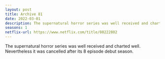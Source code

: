 ```yaml
---
layout: post
title: Archive 81
date: 2022-03-01
description: The supernatural horror series was well received and charted well. Nevertheless it was cancelled after its 8 episode debut season. 
seasons: 1
netflix-url: https://www.netflix.com/title/80222802
---
```

The supernatural horror series was well received and charted well. Nevertheless it was cancelled after its 8 episode debut season.  
